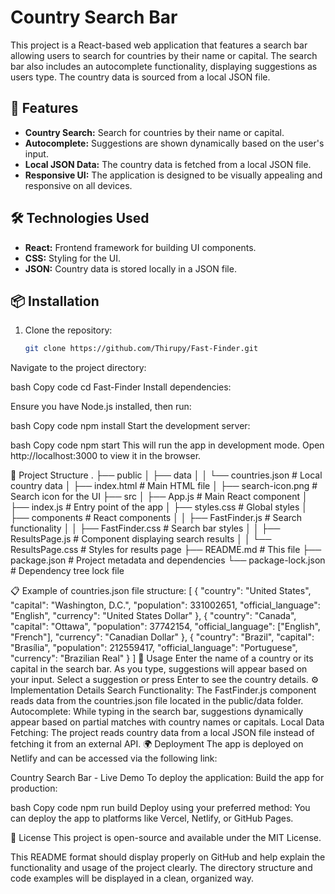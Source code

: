 # Country Search Bar

This project is a React-based web application that features a search bar allowing users to search for countries by their name or capital. The search bar also includes an autocomplete functionality, displaying suggestions as users type. The country data is sourced from a local JSON file.

## 🚀 Features

- **Country Search:** Search for countries by their name or capital.
- **Autocomplete:** Suggestions are shown dynamically based on the user's input.
- **Local JSON Data:** The country data is fetched from a local JSON file.
- **Responsive UI:** The application is designed to be visually appealing and responsive on all devices.

## 🛠️ Technologies Used

- **React:** Frontend framework for building UI components.
- **CSS:** Styling for the UI.
- **JSON:** Country data is stored locally in a JSON file.

## 📦 Installation

1. Clone the repository:

   ```bash
   git clone https://github.com/Thirupy/Fast-Finder.git
Navigate to the project directory:

bash
Copy code
cd Fast-Finder
Install dependencies:

Ensure you have Node.js installed, then run:

bash
Copy code
npm install
Start the development server:

bash
Copy code
npm start
This will run the app in development mode. Open http://localhost:3000 to view it in the browser.

📁 Project Structure
.
├── public
│   ├── data
│   │   └── countries.json      # Local country data
│   ├── index.html              # Main HTML file
│   ├── search-icon.png         # Search icon for the UI
├── src
│   ├── App.js                  # Main React component
│   ├── index.js                # Entry point of the app
│   ├── styles.css              # Global styles
│   ├── components              # React components
│   │   ├── FastFinder.js       # Search functionality
│   │   ├── FastFinder.css      # Search bar styles
│   │   ├── ResultsPage.js      # Component displaying search results
│   │   └── ResultsPage.css     # Styles for results page
├── README.md                   # This file
├── package.json                # Project metadata and dependencies
└── package-lock.json           # Dependency tree lock file

📋 Example of countries.json file structure:
[
  {
    "country": "United States",
    "capital": "Washington, D.C.",
    "population": 331002651,
    "official_language": "English",
    "currency": "United States Dollar"
  },
  {
    "country": "Canada",
    "capital": "Ottawa",
    "population": 37742154,
    "official_language": ["English", "French"],
    "currency": "Canadian Dollar"
  },
  {
    "country": "Brazil",
    "capital": "Brasília",
    "population": 212559417,
    "official_language": "Portuguese",
    "currency": "Brazilian Real"
  }
]
🎯 Usage
Enter the name of a country or its capital in the search bar.
As you type, suggestions will appear based on your input.
Select a suggestion or press Enter to see the country details.
⚙️ Implementation Details
Search Functionality: The FastFinder.js component reads data from the countries.json file located in the public/data folder.
Autocomplete: While typing in the search bar, suggestions dynamically appear based on partial matches with country names or capitals.
Local Data Fetching: The project reads country data from a local JSON file instead of fetching it from an external API.
🌍 Deployment
The app is deployed on Netlify and can be accessed via the following link:

Country Search Bar - Live Demo
To deploy the application:
Build the app for production:

bash
Copy code
npm run build
Deploy using your preferred method: You can deploy the app to platforms like Vercel, Netlify, or GitHub Pages.

📜 License
This project is open-source and available under the MIT License.


This README format should display properly on GitHub and help explain the functionality and usage of the project clearly. The directory structure and code examples will be displayed in a clean, organized way.
